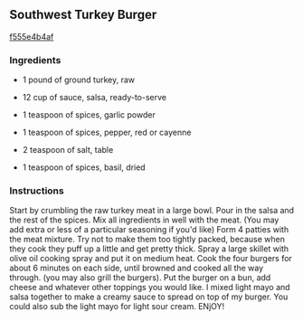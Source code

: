 ## Southwest Turkey Burger

[f555e4b4af](http://www.food.com/recipe/southwest-turkey-burger-301422)

### Ingredients

 - 1 pound of ground turkey, raw

 - 12 cup of sauce, salsa, ready-to-serve

 - 1 teaspoon of spices, garlic powder

 - 1 teaspoon of spices, pepper, red or cayenne

 - 2 teaspoon of salt, table

 - 1 teaspoon of spices, basil, dried

### Instructions

Start by crumbling the raw turkey meat in a large bowl. Pour in the salsa and the rest of the spices. Mix all ingredients in well with the meat. (You may add extra or less of a particular seasoning if you'd like) Form 4 patties with the meat mixture. Try not to make them too tightly packed, because when they cook they puff up a little and get pretty thick. Spray a large skillet with olive oil cooking spray and put it on medium heat. Cook the four burgers for about 6 minutes on each side, until browned and cooked all the way through. (you may also grill the burgers). Put the burger on a bun, add cheese and whatever other toppings you would like. I mixed light mayo and salsa together to make a creamy sauce to spread on top of my burger. You could also sub the light mayo for light sour cream. ENjOY!